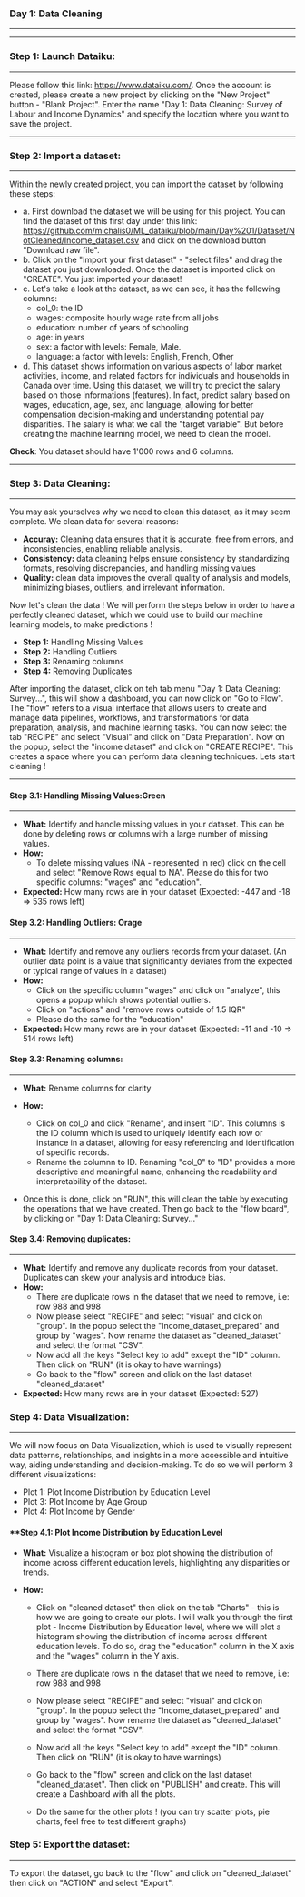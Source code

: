 ### **Day 1: Data Cleaning**
---
----
### **Step 1: Launch Dataiku:**
-----------------------------------

Please follow this link: https://www.dataiku.com/. Once the account is created, please create a new project by clicking on the "New Project" button - "Blank Project". Enter the name "Day 1: Data Cleaning: Survey of Labour and Income Dynamics" and specify the location where you want to save the project.

-----
### **Step 2: Import a dataset:**
-----------------------------------

Within the newly created project, you can import the dataset by following these steps:
- a. First download the dataset we will be using for this project. You can find the dataset of this first day under this link: https://github.com/michalis0/ML_dataiku/blob/main/Day%201/Dataset/NotCleaned/Income_dataset.csv and click on the download button "Download raw file".
- b. Click on the "Import your first dataset" - "select files" and drag the dataset you just downloaded. Once the dataset is imported click on "CREATE". You just imported your dataset! 
- c. Let's take a look at the dataset, as we can see, it has the following columns:
    - col_0: the ID
    - wages: composite hourly wage rate from all jobs
    - education: number of years of schooling
    - age: in years
    - sex: a factor with levels: Female, Male.
    - language: a factor with levels: English, French, Other
- d. This dataset shows information on various aspects of labor market activities, income, and related factors for individuals and households in Canada over time. Using this dataset, we will try to predict the salary based on those informations (features). In fact, predict salary based on wages, education, age, sex, and language, allowing for better compensation decision-making and understanding potential pay disparities. The salary is what we call the "target variable". But before creating the machine learning model, we need to clean the model. 

**Check**: You dataset should have 1'000 rows and 6 columns. 

-----

### **Step 3: Data Cleaning:**
-----------------------------------

You may ask yourselves why we need to clean this dataset, as it may seem complete. We clean data for several reasons:
- **Accuray:** Cleaning data ensures that it is accurate, free from errors, and inconsistencies, enabling reliable analysis.
- **Consistency:** data cleaning helps ensure consistency by standardizing formats, resolving discrepancies, and handling missing values
- **Quality:** clean data improves the overall quality of analysis and models, minimizing biases, outliers, and irrelevant information. 

Now let's clean the data ! We will perform the steps below in order to have a perfectly cleaned dataset, which we could use to build our machine learning models, to make predictions ! 

- **Step 1:** Handling Missing Values
- **Step 2:** Handling Outliers
- **Step 3:** Renaming columns 
- **Step 4:** Removing Duplicates 


After importing the dataset, click on teh tab menu "Day 1: Data Cleaning: Survey...", this will show a dashboard, you can now click on "Go to Flow". The "flow" refers to a visual interface that allows users to create and manage data pipelines, workflows, and transformations for data preparation, analysis, and machine learning tasks. You can now select the tab "RECIPE" and select "Visual" and click on "Data Preparation". Now on the popup, select the "income dataset" and click on "CREATE RECIPE". This creates a space where you can perform data cleaning techniques. Lets start cleaning ! 
    
---- 
#### **Step 3.1: Handling Missing Values:Green**
-----------------------------------
- **What:** Identify and handle missing values in your dataset. This can be done by deleting rows or columns with a large number of missing values. 
- **How:**
    - To delete missing values (NA - represented in red) click on the cell and select "Remove Rows equal to NA". Please do this for two specific columns: "wages" and "education". 
- **Expected:** How many rows are in your dataset (Expected: -447 and -18 => 535 rows left) 

#### **Step 3.2: Handling Outliers: Orage**
-----------------------------------
- **What:** Identify and remove any outliers records from your dataset. (An outlier data point is a value that significantly deviates from the expected or typical range of values in a dataset)
- **How:**
    - Click on the specific column "wages" and click on "analyze", this opens a popup which shows potential outliers. 
    - Click on "actions" and "remove rows outside of 1.5 IQR"
    - Please do the same for the "education"
- **Expected:** How many rows are in your dataset (Expected: -11 and -10  => 514 rows left) 


#### **Step 3.3: Renaming columns:**
-----------------------------------
- **What:** Rename columns for clarity
- **How:**
    -  Click on col_0 and click "Rename", and insert "ID". This columns is the ID column which is used to uniquely identify each row or instance in a dataset, allowing for easy referencing and identification of specific records. 
    - Rename the columnn to ID. Renaming "col_0" to "ID" provides a more descriptive and meaningful name, enhancing the readability and interpretability of the dataset.

- Once this is done, click on "RUN", this will clean the table by executing the operations that we have created. Then go back to the "flow board", by clicking on "Day 1: Data Cleaning: Survey..."

#### **Step 3.4: Removing duplicates:**
-----------------------------------
- **What:** Identify and remove any duplicate records from your dataset. Duplicates can skew your analysis and introduce bias. 
- **How:**
    - There are duplicate rows in the dataset that we need to remove, i.e: row 988 and 998
    - Now please select "RECIPE" and select "visual" and click on "group". In the popup select the "Income_dataset_prepared" and group by "wages". Now rename the dataset as "cleaned_dataset" and select the format "CSV". 
    - Now add all the keys "Select key to add" except the "ID" column. Then click on "RUN" (it is okay to have warnings)
    - Go back to the "flow" screen and click on the last dataset "cleaned_dataset"
- **Expected:** How many rows are in your dataset (Expected: 527)


### **Step 4: Data Visualization:**
-----------------------------------

We will now focus on Data Visualization, which is used to visually represent data patterns, relationships, and insights in a more accessible and intuitive way, aiding understanding and decision-making. To do so we will perform 3 different visualizations:

- Plot 1: Plot Income Distribution by Education Level
- Plot 3: Plot Income by Age Group
- Plot 4: Plot Income by Gender


#### **Step 4.1: Plot Income Distribution by Education Level

- **What:** Visualize a histogram or box plot showing the distribution of income across different education levels, highlighting any disparities or trends.

- **How:**
    - Click on "cleaned dataset" then click on the tab "Charts" - this is how we are going to create our plots. I will walk you through the first plot - Income Distribution by Education level, where we will plot a histogram showing the distribution of income across different education levels. To do so, drag the "education" column in the X axis and the "wages" column in the Y axis. 

    - There are duplicate rows in the dataset that we need to remove, i.e: row 988 and 998
    - Now please select "RECIPE" and select "visual" and click on "group". In the popup select the "Income_dataset_prepared" and group by "wages". Now rename the dataset as "cleaned_dataset" and select the format "CSV". 
    - Now add all the keys "Select key to add" except the "ID" column. Then click on "RUN" (it is okay to have warnings)
    - Go back to the "flow" screen and click on the last dataset "cleaned_dataset". Then click on "PUBLISH" and create. This will create a Dashboard with all the plots. 
    - Do the same for the other plots ! (you can try scatter plots, pie charts, feel free to test different graphs)


### **Step 5: Export the dataset:**
-----------------------------------
To export the dataset, go back to the "flow" and click on "cleaned_dataset" then click on "ACTION" and select "Export". 